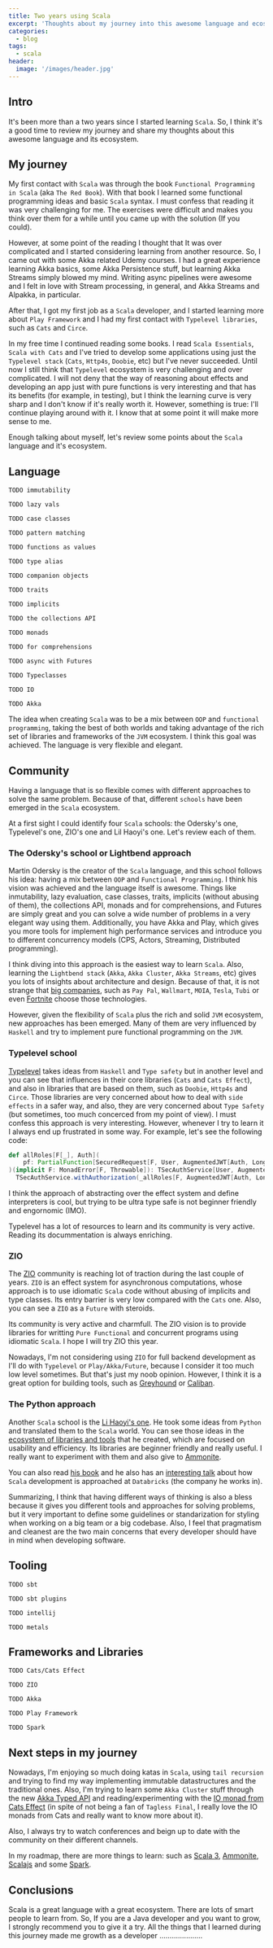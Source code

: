 ```yaml
---
title: Two years using Scala
excerpt: 'Thoughts about my journey into this awesome language and ecosystem'
categories:
  - blog
tags:
  - scala
header:
  image: '/images/header.jpg'
---
```


## Intro

It's been more than a two years since I started learning `Scala`. So, I think it's a good time to review my journey and share my thoughts about this awesome language and its ecosystem.

## My journey

My first contact with `Scala` was through the book `Functional Programming in Scala` (aka `The Red Book`). With that book I learned some functional programming ideas and basic `Scala` syntax. I must confess that reading it was very challenging for me. The exercises were difficult and makes you think over them for a while until you came up with the solution (If you could).

However, at some point of the reading I thought that It was over complicated and I started considering learning from another resource. So, I came out with some Akka related Udemy courses. I had a great experience learning Akka basics, some Akka Persistence stuff, but learning Akka Streams simply blowed my mind. Writing async pipelines were awesome and I felt in love with Stream processing, in general, and Akka Streams and Alpakka, in particular.

After that, I got my first job as a `Scala` developer, and I started learning more about `Play Framework` and I had my first contact with `Typelevel libraries`, such as `Cats` and `Circe`.

In my free time I continued reading some books. I read `Scala Essentials`, `Scala with Cats` and I've tried to develop some applications using just the `Typelevel stack` (`Cats`, `Http4s`, `Doobie`, etc) but I've never succeeded. Until now I still think that `Typelevel` ecosystem is very challenging and over complicated. I will not deny that the way of reasoning about effects and developing an app just with pure functions is very interesting and that has its benefits (for example, in testing), but I think the learning curve is very sharp and I don't know if it's really worth it. However, something is true: I'll continue playing around with it. I know that at some point it will make more sense to me.

Enough talking about myself, let's review some points about the `Scala` language and it's ecosystem.

## Language

`TODO immutability`

`TODO lazy vals`

`TODO case classes`

`TODO pattern matching`

`TODO functions as values`

`TODO type alias`

`TODO companion objects`

`TODO traits`

`TODO implicits`

`TODO the collections API`

`TODO monads`

`TODO for comprehensions`

`TODO async with Futures`

`TODO Typeclasses`

`TODO IO`

`TODO Akka`

The idea when creating `Scala` was to be a mix between `OOP` and `functional programming`, taking the best of both worlds and taking advantage of the rich set of libraries and frameworks of the `JVM` ecosystem. I think this goal was achieved. The language is very flexible and elegant.

## Community

Having a language that is so flexible comes with different approaches to solve the same problem. Because of that, different `schools` have been emerged in the `Scala` ecosystem.

At a first sight I could identify four `Scala` schools: the Odersky's one, Typelevel's one, ZIO's one and Lil Haoyi's one. Let's review each of them.

### The Odersky's school or Lightbend approach

Martin Odersky is the creator of the `Scala` language, and this school follows his idea: having a mix between `OOP` and `Functional Programming`. I think his vision was achieved and the language itself is awesome. Things like inmutability, lazy evaluation, case classes, traits, implicits (without abusing of them), the collections API, monads and for comprehensions, and Futures are simply great and you can solve a wide number of problems in a very elegant way using them. Additionally, you have Akka and Play, which gives you more tools for implement high performance services and introduce you to different concurrency models (CPS, Actors, Streaming, Distributed programming).

I think diving into this approach is the easiest way to learn `Scala`. Also, learning the `Lightbend stack` (`Akka`, `Akka Cluster`, `Akka Streams`, etc) gives you lots of insights about architecture and design. Because of that, it is not strange that [big companies](https://www.lightbend.com/case-studies), such as `Pay Pal`, `Wallmart`, `MOIA`, `Tesla`, `Tubi` or even [Fortnite](https://www.lightbend.com/blog/akka-powers-400-million-users-streaming-gaming-entertainment) choose those technologies.

However, given the flexibility of `Scala` plus the rich and solid `JVM` ecosystem, new approaches has been emerged. Many of them are very influenced by `Haskell` and try to implement pure functional programming on the `JVM`.

### Typelevel school

[Typelevel](https://typelevel.org/) takes ideas from `Haskell` and `Type safety` but in another level and you can see that influences in their core libraries (`Cats` and `Cats Effect`), and also in libraries that are based on them, such as `Doobie`, `Http4s` and `Circe`. Those libraries are very concerned about how to deal with `side effects` in a safer way, and also, they are very concerned about `Type Safety` (but sometimes, too much concerced from my point of view). I must confess this approach is very interesting. However, whenever I try to learn it I always end up frustrated in some way. For example, let's see the following code:

``` scala
def allRoles[F[_], Auth](
    pf: PartialFunction[SecuredRequest[F, User, AugmentedJWT[Auth, Long]], F[Response[F]]],
)(implicit F: MonadError[F, Throwable]): TSecAuthService[User, AugmentedJWT[Auth, Long], F] =
  TSecAuthService.withAuthorization(_allRoles[F, AugmentedJWT[Auth, Long]])(pf)
```

I think the approach of abstracting over the effect system and define interpreters is cool, but trying to be ultra type safe is not beginner friendly and engornomic (IMO).

Typelevel has a lot of resources to learn and its community is very active. Reading its docummentation is always enriching.

### ZIO

The [ZIO](https://zio.dev/) community is reaching lot of traction during the last couple of years. `ZIO` is an effect system for asynchronous computations, whose approach is to use idiomatic `Scala` code without abusing of implicits and type classes. Its entry barrier is very low compared with the `Cats` one. Also, you can see a `ZIO` as a `Future` with steroids.

Its community is very active and charmfull. The ZIO vision is to provide libraries for writting `Pure Functional` and concurrent programs using idiomatic `Scala`. I hope I will try ZIO this year.

Nowadays, I'm not considering using `ZIO` for full backend development as I'll do with `Typelevel` or `Play/Akka/Future`, because I consider it too much low level sometimes. But that's just my noob opinion. However, I think it is a great option for building tools, such as [Greyhound](https://github.com/wix/greyhound) or [Caliban](https://github.com/ghostdogpr/caliban).

### The Python approach

Another `Scala` school is the [Li Haoyi's one](https://www.lihaoyi.com/). He took some ideas from `Python` and translated them to the `Scala` world. You can see those ideas in the [ecosystem of libraries and tools](https://github.com/com-lihaoyi) that he created, which are focused on usability and efficiency. Its libraries are beginner friendly and really useful. I really want to experiment with them and also give to [Ammonite](https://github.com/com-lihaoyi/Ammonite).

You can also read [his book](https://www.handsonscala.com/) and he also has an [interesting talk](https://www.youtube.com/watch?v=UiN6yZPAYww&t=454s) about how `Scala` development is approached at `Databricks` (the company he works in).

Summarizing, I think that having different ways of thinking is also a bless because it gives you different tools and approaches for solving problems, but it very important to define some guidelines or standarization for styling when working on a big team or a big codebase. Also, I feel that pragmatism and cleanest are the two main concerns that every developer should have in mind when developing software.

## Tooling

`TODO sbt`

`TODO sbt plugins`

`TODO intellij`

`TODO metals`

## Frameworks and Libraries

`TODO Cats/Cats Effect`

`TODO ZIO`

`TODO Akka`

`TODO Play Framework`

`TODO Spark`

## Next steps in my journey

Nowadays, I'm enjoying so much doing katas in `Scala`, using `tail recursion` and trying to find my way implementing immutable datastructures and the traditional ones. Also, I'm trying to learn some `Akka Cluster` stuff through the new [Akka Typed API](https://doc.akka.io/docs/akka/current/typed/actors.html)
and reading/experimenting with the [IO monad from Cats Effect](https://typelevel.org/cats-effect/docs/concepts) (in spite of not being a fan of `Tagless Final`, I really love the IO monads from Cats and really want to know more about it).

Also, I always try to watch conferences and beign up to date with the community on their different channels.

In my roadmap, there are more things to learn: such as [Scala 3](https://docs.scala-lang.org/scala3/new-in-scala3.html), [Ammonite](https://ammonite.io/), [Scalajs](https://www.scala-js.org/) and some [Spark](https://spark.apache.org/docs/latest/quick-start.html).

## Conclusions

Scala is a great language with a great ecosystem. There are lots of smart people to learn from. So, If you are a Java developer and you want to grow, I strongly recommend you to give it a try. All the things that I learned during this journey made me growth as a developer .....................